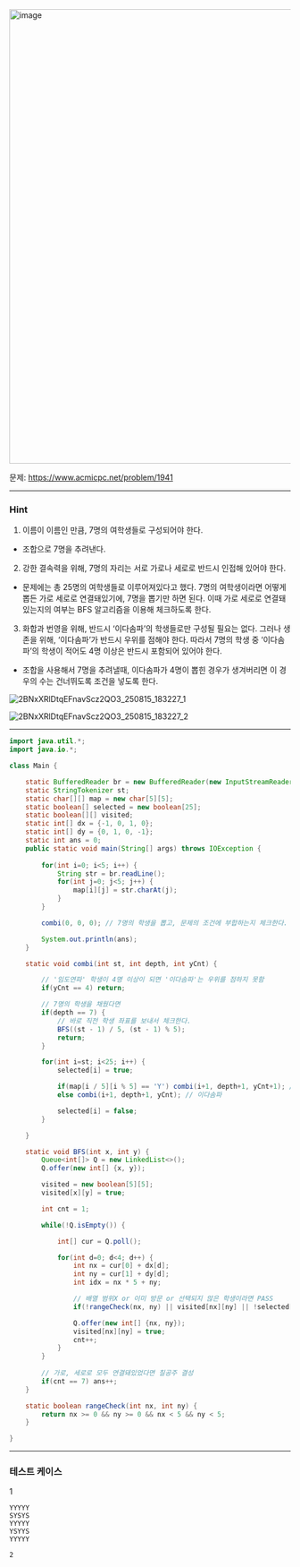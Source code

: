 <img width="1206" height="812" alt="image" src="https://github.com/user-attachments/assets/77b16aee-1075-4127-9d07-2d255debec65" />

문제: https://www.acmicpc.net/problem/1941

---

### Hint

1. 이름이 이름인 만큼, 7명의 여학생들로 구성되어야 한다.

- 조합으로 7명을 추려낸다.
&nbsp;

2. 강한 결속력을 위해, 7명의 자리는 서로 가로나 세로로 반드시 인접해 있어야 한다. 
- 문제에는 총 25명의 여학생들로 이루어져있다고 했다. 7명의 여학생이라면 어떻게 뽑든 가로 세로로 연결돼있기에, 7명을 뽑기만 하면 된다. 이때 가로 세로로 연결돼있는지의 여부는 BFS 알고리즘을 이용해 체크하도록 한다.

3. 화합과 번영을 위해, 반드시 ‘이다솜파’의 학생들로만 구성될 필요는 없다.
그러나 생존을 위해, ‘이다솜파’가 반드시 우위를 점해야 한다. 따라서 7명의 학생 중 ‘이다솜파’의 학생이 적어도 4명 이상은 반드시 포함되어 있어야 한다.
- 조합을 사용해서 7명을 추려낼때, 이다솜파가 4명이 뽑힌 경우가 생겨버리면 이 경우의 수는 건너뛰도록 조건을 넣도록 한다.

![2BNxXRlDtqEFnavScz2QO3_250815_183227_1](https://github.com/user-attachments/assets/87c62010-208c-4846-852e-1e47e382a54f)

![2BNxXRlDtqEFnavScz2QO3_250815_183227_2](https://github.com/user-attachments/assets/1a0849bd-d6a7-42ae-8965-be0526b2291c)


---

```java
import java.util.*;
import java.io.*;

class Main {

    static BufferedReader br = new BufferedReader(new InputStreamReader(System.in));
    static StringTokenizer st;
    static char[][] map = new char[5][5];
    static boolean[] selected = new boolean[25];
    static boolean[][] visited;
    static int[] dx = {-1, 0, 1, 0};
    static int[] dy = {0, 1, 0, -1};
    static int ans = 0;
    public static void main(String[] args) throws IOException {
        
        for(int i=0; i<5; i++) {
            String str = br.readLine();
            for(int j=0; j<5; j++) {
                map[i][j] = str.charAt(j);
            }
        }

        combi(0, 0, 0); // 7명의 학생을 뽑고, 문제의 조건에 부합하는지 체크한다.

        System.out.println(ans);
    }    

    static void combi(int st, int depth, int yCnt) {

        // '임도연파' 학생이 4명 이상이 되면 '이다솜파'는 우위를 점하지 못함
        if(yCnt == 4) return;

        // 7명의 학생을 채웠다면
        if(depth == 7) {
            // 바로 직전 학생 좌표를 보내서 체크한다.
            BFS((st - 1) / 5, (st - 1) % 5);
            return;
        }

        for(int i=st; i<25; i++) {
            selected[i] = true;

            if(map[i / 5][i % 5] == 'Y') combi(i+1, depth+1, yCnt+1); // 임도연파
            else combi(i+1, depth+1, yCnt); // 이다솜파

            selected[i] = false;
        }

    }

    static void BFS(int x, int y) {
        Queue<int[]> Q = new LinkedList<>();
        Q.offer(new int[] {x, y});

        visited = new boolean[5][5];
        visited[x][y] = true;

        int cnt = 1;

        while(!Q.isEmpty()) {

            int[] cur = Q.poll();

            for(int d=0; d<4; d++) {
                int nx = cur[0] + dx[d];
                int ny = cur[1] + dy[d];
                int idx = nx * 5 + ny;

                // 배열 범위X or 이미 방문 or 선택되지 않은 학생이라면 PASS
                if(!rangeCheck(nx, ny) || visited[nx][ny] || !selected[idx]) continue;

                Q.offer(new int[] {nx, ny});
                visited[nx][ny] = true;
                cnt++;
            }
        } 
        
        // 가로, 세로로 모두 연결돼있었다면 칠공주 결성
        if(cnt == 7) ans++;
    }   

    static boolean rangeCheck(int nx, int ny) {
        return nx >= 0 && ny >= 0 && nx < 5 && ny < 5;
    }

}


```

---

### 테스트 케이스

1
```
YYYYY
SYSYS
YYYYY
YSYYS
YYYYY
```

```
2
```